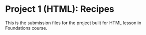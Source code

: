 # Project 1 (HTML): Recipes 
This is the submission files for the project built for HTML lesson in Foundations course. 